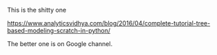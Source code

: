 This is the shitty one

https://www.analyticsvidhya.com/blog/2016/04/complete-tutorial-tree-based-modeling-scratch-in-python/

The better one is on Google channel.